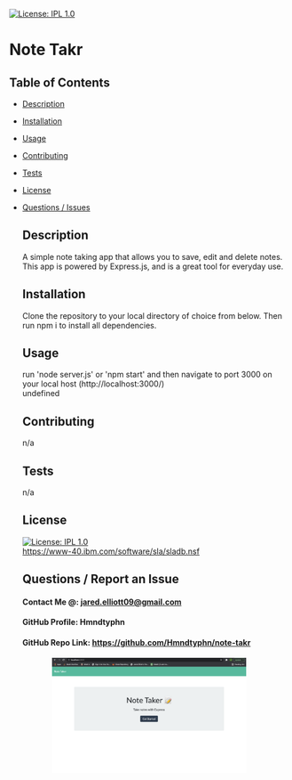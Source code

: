 [![License: IPL 1.0](https://img.shields.io/badge/License-IPL%201.0-blue.svg)](https://opensource.org/licenses/IPL-1.0)
  # Note Takr
## Table of Contents 
* [Description](#Description)  <br>
* [Installation](#Installation)<br>
* [Usage](#Usage)<br>
* [Contributing](#Contributing)<br>
* [Tests](#Tests)<br>
* [License](#License)<br>
* [Questions / Issues](#Questions)<br>
  ## Description
   A simple note taking app that allows you to save, edit and delete notes. This app is powered by Express.js, and is a great tool for everyday use.
  ## Installation
  Clone the repository to your local directory of choice from below. Then run npm i to install all dependencies.
  ## Usage
  run 'node server.js' or 'npm start' and then navigate to port 3000 on your local host (http://localhost:3000/)<br>
  undefined
  ## Contributing
  n/a <br>
  
  
  ## Tests
  n/a
  
  ## License
  [![License: IPL 1.0](https://img.shields.io/badge/License-IPL%201.0-blue.svg)](https://opensource.org/licenses/IPL-1.0)
  <br>
  https://www-40.ibm.com/software/sla/sladb.nsf 
  ## Questions / Report an Issue
  #### Contact Me @: jared.elliott09@gmail.com<br>
  #### GitHub Profile: Hmndtyphn
  #### GitHub Repo Link: https://github.com/Hmndtyphn/note-takr


<p align="center">
  <img src="images/Screen Shot 2021-10-24 at 11.16.33 PM.png" width="350" title="hover text" alt="">
</p> <br>

